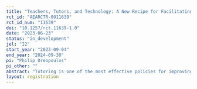 ```yaml
---
title: "Teachers, Tutors, and Technology: A New Recipe for Facilitating Personalized Learning"
rct_id: "AEARCTR-0011639"
rct_id_num: "11639"
doi: "10.1257/rct.11639-1.0"
date: "2023-06-23"
status: "in_development"
jel: "I2"
start_year: "2023-09-04"
end_year: "2024-09-30"
pi: "Philip Oreopoulos"
pi_other: ""
abstract: "Tutoring is one of the most effective policies for improving education but is often impractical because of scalability and cost constraints. One solution is to teach teachers to utilize more effectively Computer Assisted Learning (CAL) for simulating the tutoring experience at low cost. A recent evaluation of this approach (called Khoaching with Khan Academy) showed that elementary students with teachers randomly selected to receive this assistance did significantly better on standardized math test scores compared to students with teachers that did not receive the help. While successful in raising average performance, the study also revealed wide variance in CAL practice time within and across treated classrooms.  A free after-school virtual tutoring program is proposed to further help this smaller subset of low-practicing students. Teachers will randomly invite parents of these children to receive weekly supervised CAL practice at home (through Khan Academy’s sister organization, Schoolhouse.World). It is expected that integrating CAL time during school, supervised by teachers, with CAL time after school, supervised by tutors, will substantially increase personalized learning and performance among students most in need of individualized help.  "
layout: registration
---
```


